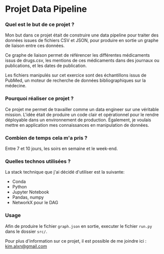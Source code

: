 # Projet Data Pipeline

### Quel est le but de ce projet ?

Mon but dans ce projet était de construire une data pipeline pour traiter des données issues de fichiers CSV et JSON, pour produire en sortie un graphe de liaison entre ces données.

Ce graphe de liaison permet de référencer les différentes médicaments issus de drugs.csv, les mentions de ces médicaments dans des journaux ou publications, et les dates de publication.

Les fichiers manipulés sur cet exercice sont des échantillons issus de PubMed, un moteur de recherche de données bibliographiques sur la médecine.

### Pourquoi réaliser ce projet ?
 
Ce projet me permet de travailler comme un data engineer sur une véritable mission. L'idée était de produire un code clair et opérationnel pour le rendre déployable dans un environnement de production. Également, je voulais mettre en application mes connaissances en manipulation de données.

### Combien de temps cela m'a pris ?

Entre 7 et 10 jours, les soirs en semaine et le week-end.

### Quelles technos utilisées ?

La stack technique que j'ai décidé d'utiliser est la suivante:

- Conda
- Python
- Jupyter Notebook
- Pandas, numpy
- NetworkX pour le DAG

### Usage

Afin de produire le fichier ``graph.json`` en sortie, executer le fichier `run.py` dans le dossier `src/`.
 

Pour plus d'information sur ce projet, il est possible de me joindre ici : kim.alxn@gmail.com
